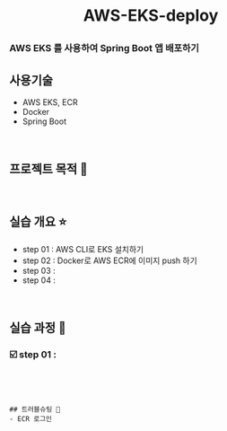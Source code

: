 # <p align="center"> AWS-EKS-deploy

### AWS EKS 를 사용하여 Spring Boot 앱 배포하기

## 사용기술
- AWS EKS, ECR
- Docker
- Spring Boot
<br>

## 프로젝트 목적 🌷


<br>

## 실습 개요 :star:

- step 01 : AWS CLI로 EKS 설치하기
- step 02 : Docker로 AWS ECR에 이미지 push 하기
- step 03 : 
- step 04 : 

<br>

## 실습 과정 :mag_right:

### ☑️ step 01 : 
```




## 트러블슈팅 📝
- ECR 로그인
